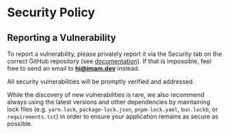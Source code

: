 # Security Policy

## Reporting a Vulnerability

To report a vulnerability, please privately report it via the Security tab on the correct GitHub repository (see [documentation](https://docs.github.com/en/code-security/security-advisories/guidance-on-reporting-and-writing-information-about-vulnerabilities/privately-reporting-a-security-vulnerability#privately-reporting-a-security-vulnerability)). If that is impossible, feel free to send an email to **hi@imam.dev** instead.

All security vulnerabilities will be promptly verified and addressed. 

While the discovery of new vulnerabilities is rare, we also recommend always using the latest versions and other dependencies by maintaining lock files (e.g. `yarn.lock`, `package-lock.json`, `pnpm-lock.yaml`, `bun.lockb`, or `requirements.txt`) in order to ensure your application remains as secure as possible.
